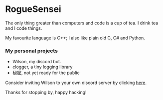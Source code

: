 # RogueSensei
The only thing greater than computers and code is a cup of tea. I drink tea and I code things.

My favourite language is C++; I also like plain old C, C# and Python.
### My personal projects
- Wilson, my discord bot.
- clogger, a tiny logging library
- 秘密, not yet ready for the public

Consider inviting Wilson to your own discord server by clicking [here](https://discordapp.com/api/oauth2/authorize?client_id=370210465672069122&permissions=8&scope=bot).

Thanks for stopping by, happy hacking!
